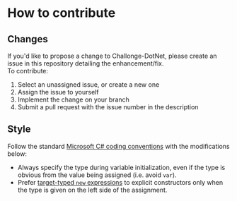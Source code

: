 ﻿# How to contribute

## Changes

If you'd like to propose a change to Challonge-DotNet, please create an issue in this repository detailing the enhancement/fix.  
To contribute:  

1. Select an unassigned issue, or create a new one
2. Assign the issue to yourself
3. Implement the change on your branch
4. Submit a pull request with the issue number in the description

## Style

Follow the standard [Microsoft C# coding conventions](https://docs.microsoft.com/en-us/dotnet/csharp/fundamentals/coding-style/coding-conventions) with the modifications below:

* Always specify the type during variable initialization, even if the type is obvious from the value being assigned (i.e. avoid `var`).
* Prefer [target-typed `new` expressions](https://docs.microsoft.com/en-us/dotnet/csharp/language-reference/proposals/csharp-9.0/target-typed-new) to explicit constructors only when the type is given on the left side of the assignment.